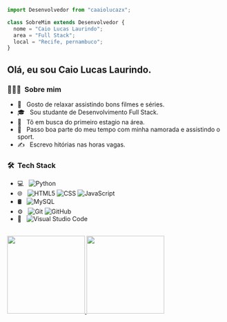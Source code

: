 ```js
import Desenvolvedor from "caaiolucazx";

class SobreMim extends Desenvolvedor {
  nome = "Caio Lucas Laurindo";
  area = "Full Stack";
  local = "Recife, pernambuco";
}
```
<h2> Olá, eu sou Caio Lucas Laurindo.</h2>

<h3> 👨🏻‍💻 &nbsp;Sobre mim</h3>

- 🤔 &nbsp; Gosto de relaxar assistindo bons filmes e séries.
- 🎓 &nbsp; Sou studante de Desenvolvimento Full Stack.
- 💼 &nbsp; Tô em busca do primeiro estagio na área.
- 🌱 &nbsp; Passo boa parte do meu tempo com minha namorada e assistindo o sport.
- ✍️ &nbsp; Escrevo hitórias nas horas vagas.

<h3> 🛠 &nbsp;Tech Stack</h3>

- 💻 &nbsp;
  ![Python](https://img.shields.io/badge/-Python-333333?style=flat&logo=python)
- 🌐 &nbsp;
  ![HTML5](https://img.shields.io/badge/-HTML5-333333?style=flat&logo=HTML5)
  ![CSS](https://img.shields.io/badge/-CSS-333333?style=flat&logo=CSS3&logoColor=1572B6)
  ![JavaScript](https://img.shields.io/badge/-JavaScript-333333?style=flat&logo=javascript)
- 🛢 &nbsp;
  ![MySQL](https://img.shields.io/badge/-MySQL-333333?style=flat&logo=mysql)
- ⚙️ &nbsp;
  ![Git](https://img.shields.io/badge/-Git-333333?style=flat&logo=git)
  ![GitHub](https://img.shields.io/badge/-GitHub-333333?style=flat&logo=github)
- 🔧 &nbsp;
  ![Visual Studio Code](https://img.shields.io/badge/-Visual%20Studio%20Code-333333?style=flat&logo=visual-studio-code&logoColor=007ACC)

<br/>

<a href="https://github.com/AVS1508">
  <img height="180em" src="https://github-readme-stats.vercel.app/api?username=caaiolucazx&theme=buefy&show_icons=true" />
  <img height="180em" src="https://github-readme-stats.vercel.app/api/top-langs/?username=caaiolucazx&theme=buefy&layout=compact" />
</a>

<br/>


